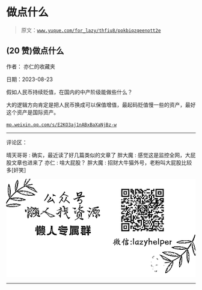 # 做点什么

> 原文：[`www.yuque.com/for_lazy/thfiu8/pokbiqzqeenott2e`](https://www.yuque.com/for_lazy/thfiu8/pokbiqzqeenott2e)

## (20 赞)做点什么

作者： 亦仁的收藏夹

日期：2023-08-23

假如人民币持续贬值，在国内的中产阶级能做些什么？

大的逻辑方向肯定是把人民币换成可以保值增值，最起码贬值慢一些的资产，最好这个资产是国际资产。

[`mp.weixin.qq.com/s/E2KO3aj1nABxBaXaNjBz-w`](https://mp.weixin.qq.com/s/E2KO3aj1nABxBaXaNjBz-w)

* * *

评论区：

晴天哥哥 : 确实，最近读了好几篇类似的文章了
胖大魔 : 感觉这是监控全网，大屁股文章也进来了
亦仁 : 啥大屁股？
胖大魔 : 招财大牛猫外号，老粉叫大屁股比较多[奸笑]

![](img/1c37d505930596d12a88ab23e11aa07a.png)

* * *